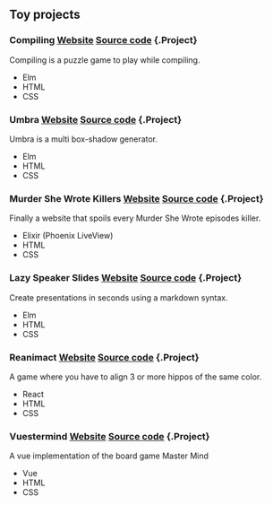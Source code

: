 ## Toy projects

### Compiling [Website](https://carlotm.github.io/compiling) [Source code](https://github.com/carlotm/compiling) {.Project}

Compiling is a puzzle game to play while compiling.

- Elm
- HTML
- CSS

### Umbra [Website](https://carlotm.github.io/umbra) [Source code](https://github.com/carlotm/umbra) {.Project}

Umbra is a multi box-shadow generator.

- Elm
- HTML
- CSS

### Murder She Wrote Killers [Website](https://murder-she-wrote.fly.dev) [Source code](https://github.com/carlotm/murder-she-wrote) {.Project}

Finally a website that spoils every Murder She Wrote episodes killer.

- Elixir (Phoenix LiveView)
- HTML
- CSS

### Lazy Speaker Slides [Website](https://carlotm.github.io/lazy-speaker-slides) [Source code](https://github.com/carlotm/lazy-speaker-slides) {.Project}

Create presentations in seconds using a markdown syntax.

- Elm
- HTML
- CSS

### Reanimact [Website](https://carlotm.github.io/reanimact) [Source code](https://github.com/carlotm/reanimact) {.Project}

A game where you have to align 3 or more hippos of the same color.

- React
- HTML
- CSS

### Vuestermind [Website](https://carlotm.github.io/vuestermind/) [Source code](https://github.com/carlotm/vuestermind) {.Project}

A vue implementation of the board game Master Mind

- Vue
- HTML
- CSS

